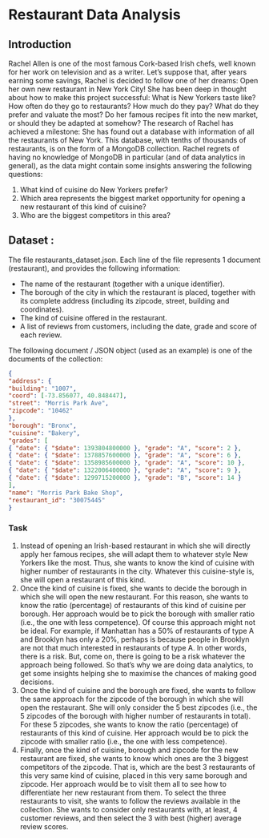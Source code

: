 # Restaurant Data Analysis

## Introduction

Rachel Allen is one of the most famous Cork-based Irish chefs, well known for her work on
television and as a writer. Let’s suppose that, after years earning some savings, Rachel is
decided to follow one of her dreams: Open her own new restaurant in New York City!
She has been deep in thought about how to make this project successful:
What is New Yorkers taste like? How often do they go to restaurants? How much do they
pay? What do they prefer and valuate the most? Do her famous recipes fit into the new
market, or should they be adapted at somehow?
The research of Rachel has achieved a milestone: She has found out a database with
information of all the restaurants of New York. This database, with tenths of thousands of
restaurants, is on the form of a MongoDB collection. Rachel regrets of having no knowledge
of MongoDB in particular (and of data analytics in general), as the data might contain some
insights answering the following questions:
1. What kind of cuisine do New Yorkers prefer?
2. Which area represents the biggest market opportunity for opening a new restaurant of
this kind of cuisine?
3. Who are the biggest competitors in this area?

## Dataset :

The file restaurants_dataset.json. Each line of the file represents 1 document
(restaurant), and provides the following information:
* The name of the restaurant (together with a unique identifier).
* The borough of the city in which the restaurant is placed, together with its complete
address (including its zipcode, street, building and coordinates).
* The kind of cuisine offered in the restaurant.
* A list of reviews from customers, including the date, grade and score of each review.

The following document / JSON object (used as an example) is one of the documents of
the collection:
```JSON File
{
"address": {
"building": "1007",
"coord": [-73.856077, 40.848447],
"street": "Morris Park Ave",
"zipcode": "10462"
},
"borough": "Bronx",
"cuisine": "Bakery",
"grades": [
{ "date": { "$date": 1393804800000 }, "grade": "A", "score": 2 },
{ "date": { "$date": 1378857600000 }, "grade": "A", "score": 6 },
{ "date": { "$date": 1358985600000 }, "grade": "A", "score": 10 },
{ "date": { "$date": 1322006400000 }, "grade": "A", "score": 9 },
{ "date": { "$date": 1299715200000 }, "grade": "B", "score": 14 }
],
"name": "Morris Park Bake Shop",
"restaurant_id": "30075445"
}
```

### Task 

1. Instead of opening an Irish-based restaurant in which she will directly apply her
famous recipes, she will adapt them to whatever style New Yorkers like the most.
Thus, she wants to know the kind of cuisine with higher number of restaurants in the
city. Whatever this cuisine-style is, she will open a restaurant of this kind.
2. Once the kind of cuisine is fixed, she wants to decide the borough in which she will
open the new restaurant. For this reason, she wants to know the ratio (percentage) of
restaurants of this kind of cuisine per borough. Her approach would be to pick the
borough with smaller ratio (i.e., the one with less competence).
Of course this approach might not be ideal. For example, if Manhattan has a 50%
of restaurants of type A and Brooklyn has only a 20%, perhaps is because people in
Brooklyn are not that much interested in restaurants of type A. In other words, there is
a risk. But, come on, there is going to be a risk whatever the approach being followed.
So that’s why we are doing data analytics, to get some insights helping she to
maximise the chances of making good decisions.
3. Once the kind of cuisine and the borough are fixed, she wants to follow the same
approach for the zipcode of the borough in which she will open the restaurant. She
will only consider the 5 best zipcodes (i.e., the 5 zipcodes of the borough with higher
number of restaurants in total). For these 5 zipcodes, she wants to know the ratio
(percentage) of restaurants of this kind of cuisine. Her approach would be to pick the
zipcode with smaller ratio (i.e., the one with less competence).
4. Finally, once the kind of cuisine, borough and zipcode for the new restaurant are
fixed, she wants to know which ones are the 3 biggest competitors of the zipcode.
That is, which are the best 3 restaurants of this very same kind of cuisine, placed in
this very same borough and zipcode. Her approach would be to visit them all to see
how to differentiate her new restaurant from them. To select the three restaurants to
visit, she wants to follow the reviews available in the collection. She wants to
consider only restaurants with, at least, 4 customer reviews, and then select the 3 with
best (higher) average review scores.

